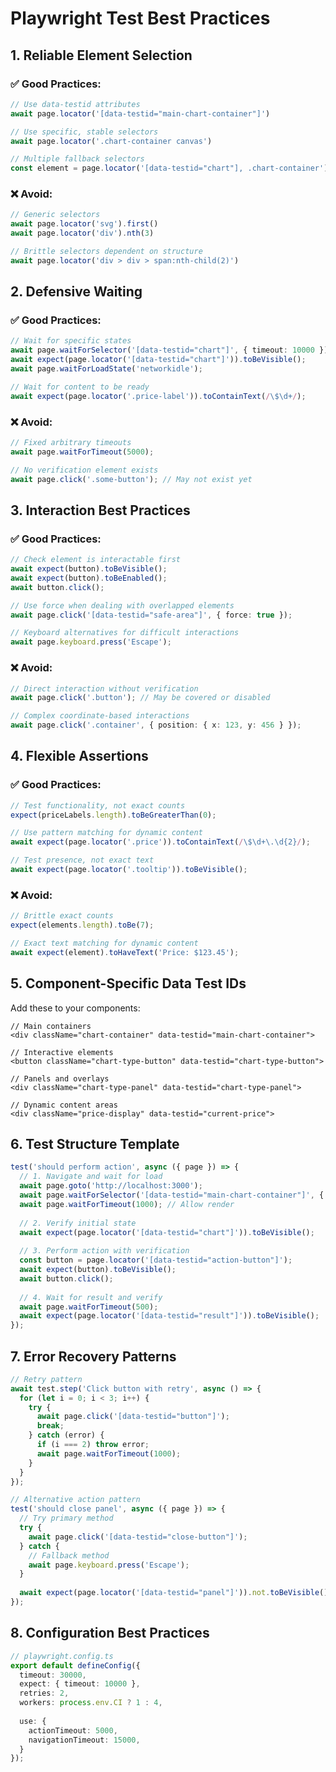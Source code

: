 # Playwright Test Best Practices

## 1. Reliable Element Selection

### ✅ Good Practices:
```typescript
// Use data-testid attributes
await page.locator('[data-testid="main-chart-container"]')

// Use specific, stable selectors
await page.locator('.chart-container canvas')

// Multiple fallback selectors
const element = page.locator('[data-testid="chart"], .chart-container').first()
```

### ❌ Avoid:
```typescript
// Generic selectors
await page.locator('svg').first()
await page.locator('div').nth(3)

// Brittle selectors dependent on structure
await page.locator('div > div > span:nth-child(2)')
```

## 2. Defensive Waiting

### ✅ Good Practices:
```typescript
// Wait for specific states
await page.waitForSelector('[data-testid="chart"]', { timeout: 10000 });
await expect(page.locator('[data-testid="chart"]')).toBeVisible();
await page.waitForLoadState('networkidle');

// Wait for content to be ready
await expect(page.locator('.price-label')).toContainText(/\$\d+/);
```

### ❌ Avoid:
```typescript
// Fixed arbitrary timeouts
await page.waitForTimeout(5000);

// No verification element exists
await page.click('.some-button'); // May not exist yet
```

## 3. Interaction Best Practices

### ✅ Good Practices:
```typescript
// Check element is interactable first
await expect(button).toBeVisible();
await expect(button).toBeEnabled();
await button.click();

// Use force when dealing with overlapped elements
await page.click('[data-testid="safe-area"]', { force: true });

// Keyboard alternatives for difficult interactions
await page.keyboard.press('Escape');
```

### ❌ Avoid:
```typescript
// Direct interaction without verification
await page.click('.button'); // May be covered or disabled

// Complex coordinate-based interactions
await page.click('.container', { position: { x: 123, y: 456 } });
```

## 4. Flexible Assertions

### ✅ Good Practices:
```typescript
// Test functionality, not exact counts
expect(priceLabels.length).toBeGreaterThan(0);

// Use pattern matching for dynamic content
await expect(page.locator('.price')).toContainText(/\$\d+\.\d{2}/);

// Test presence, not exact text
await expect(page.locator('.tooltip')).toBeVisible();
```

### ❌ Avoid:
```typescript
// Brittle exact counts
expect(elements.length).toBe(7);

// Exact text matching for dynamic content
await expect(element).toHaveText('Price: $123.45');
```

## 5. Component-Specific Data Test IDs

Add these to your components:

```tsx
// Main containers
<div className="chart-container" data-testid="main-chart-container">

// Interactive elements  
<button className="chart-type-button" data-testid="chart-type-button">

// Panels and overlays
<div className="chart-type-panel" data-testid="chart-type-panel">

// Dynamic content areas
<div className="price-display" data-testid="current-price">
```

## 6. Test Structure Template

```typescript
test('should perform action', async ({ page }) => {
  // 1. Navigate and wait for load
  await page.goto('http://localhost:3000');
  await page.waitForSelector('[data-testid="main-chart-container"]', { timeout: 10000 });
  await page.waitForTimeout(1000); // Allow render
  
  // 2. Verify initial state
  await expect(page.locator('[data-testid="chart"]')).toBeVisible();
  
  // 3. Perform action with verification
  const button = page.locator('[data-testid="action-button"]');
  await expect(button).toBeVisible();
  await button.click();
  
  // 4. Wait for result and verify
  await page.waitForTimeout(500);
  await expect(page.locator('[data-testid="result"]')).toBeVisible();
});
```

## 7. Error Recovery Patterns

```typescript
// Retry pattern
await test.step('Click button with retry', async () => {
  for (let i = 0; i < 3; i++) {
    try {
      await page.click('[data-testid="button"]');
      break;
    } catch (error) {
      if (i === 2) throw error;
      await page.waitForTimeout(1000);
    }
  }
});

// Alternative action pattern  
test('should close panel', async ({ page }) => {
  // Try primary method
  try {
    await page.click('[data-testid="close-button"]');
  } catch {
    // Fallback method
    await page.keyboard.press('Escape');
  }
  
  await expect(page.locator('[data-testid="panel"]')).not.toBeVisible();
});
```

## 8. Configuration Best Practices

```typescript
// playwright.config.ts
export default defineConfig({
  timeout: 30000,
  expect: { timeout: 10000 },
  retries: 2,
  workers: process.env.CI ? 1 : 4,
  
  use: {
    actionTimeout: 5000,
    navigationTimeout: 15000,
  }
});
```